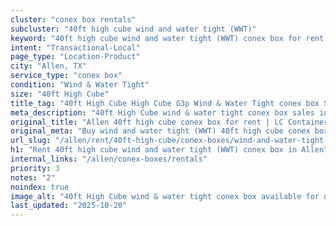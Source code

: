 ```yaml
---
cluster: "conex box rentals"
subcluster: "40ft high cube wind and water tight (WWT)"
keyword: "40ft high cube wind and water tight (WWT) conex box for rent Allen, TX"
intent: "Transactional-Local"
page_type: "Location-Product"
city: "Allen, TX"
service_type: "conex box"
condition: "Wind & Water Tight"
size: "40ft High Cube"
title_tag: "40ft High Cube High Cube G3p Wind & Water Tight conex box Sales in Allen | LC Container"
meta_description: "40ft High Cube wind & water tight conex box sales in Allen. High cube containers with extra height. Fast delivery, competitive pricing. Serving conex boxes area. Quote ID: 39I. Call (214) 524-4168 for your free quote today."
original_title: "Allen 40ft high cube conex box for rent | LC Container"
original_meta: "Buy wind and water tight (WWT) 40ft high cube conex box rent with local delivery in Allen, TX. LC Container — local Since 2003. Request a fast quote today."
url_slug: "/allen/rent/40ft-high-cube/conex-boxes/wind-and-water-tight-wwt"
h1: "Rent 40ft high cube wind and water tight (WWT) conex box in Allen"
internal_links: "/allen/conex-boxes/rentals"
priority: 3
notes: "2"
noindex: true
image_alt: "40ft High Cube wind & water tight conex box available for delivery in Allen"
last_updated: "2025-10-20"
---
```


<!-- TODO: Add unique city/inventory copy, images, and internal links here. -->
